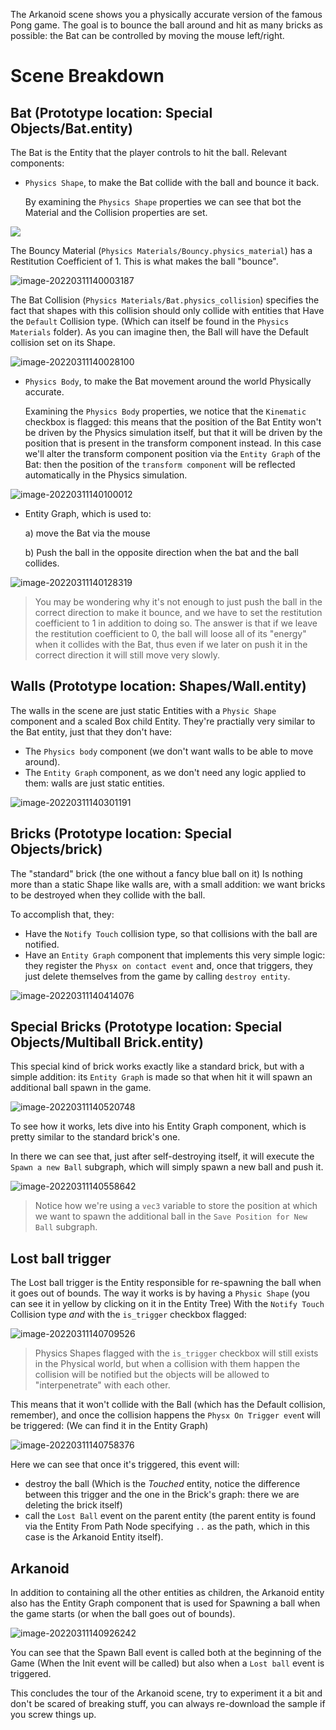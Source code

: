 The Arkanoid scene shows you a physically accurate version of the famous Pong game.
The goal is to bounce the ball around and hit as many bricks as possible: the Bat can be controlled by moving the mouse left/right.

# **Scene Breakdown**

## **Bat** (Prototype location: Special Objects/Bat.entity)

The Bat is the Entity that the player controls to hit the ball.
Relevant components:

- `Physics Shape`, to make the Bat collide with the ball and bounce it back.

  By examining the `Physics Shape` properties we can see that bot the Material and the Collision properties are set.

![](https://www.dropbox.com/s/mqprbsna9v3jlh3/image-20220311135902320.png?dl=1)

The Bouncy Material (`Physics Materials/Bouncy.physics_material`) has a Restitution Coefficient of 1. This is what makes the ball "bounce".

![image-20220311140003187](https://www.dropbox.com/s/5f93mvh8iaq828v/image-20220311140003187.png?dl=1)

The Bat Collision (`Physics Materials/Bat.physics_collision`) specifies the fact that shapes with this collision should only collide with entities that Have the `Default` Collision type. (Which can itself be found in the `Physics Materials` folder).
As you can imagine then, the Ball will have the Default collision set on its Shape.

![image-20220311140028100](https://www.dropbox.com/s/ow0v79qrk1hstvu/image-20220311140028100.png?dl=1)



- `Physics Body`, to make the Bat movement around the world Physically accurate.

  Examining the `Physics Body` properties, we notice that the `Kinematic` checkbox is flagged: this means that the position of the Bat Entity won't be driven by the Physics simulation itself, but that it will be driven by the position that is present in the transform component instead. In this case we'll alter the transform component position via the `Entity Graph` of the Bat: then the position of the `transform component` will be reflected automatically in the Physics simulation.

![image-20220311140100012](https://www.dropbox.com/s/twwcnz91jlrkv54/image-20220311140100012.png?dl=1)

- Entity Graph, which is used to:

  a) move the Bat via the mouse

  b) Push the ball in the opposite direction when the bat and the ball collides.

![image-20220311140128319](https://www.dropbox.com/s/oj6tsxdiua3wbb0/image-20220311140128319.png?dl=1)



> You may be wondering why it's not enough to just push the ball in the correct direction to make it bounce, and we have to set the restitution coefficient to 1 in addition to doing so.
> The answer is that if we leave the restitution coefficient to 0, the ball will loose all of its "energy" when it collides with the Bat, thus even if we later on push it in the correct direction it will still move very slowly.



## **Walls** (Prototype location: Shapes/Wall.entity)

The walls in the scene are just static Entities with a `Physic Shape` component and a scaled Box child Entity.
They're practially very similar to the Bat entity, just that they don't have:

- The `Physics body` component (we don't want walls to be able to move around).
- The `Entity Graph` component, as we don't need any logic applied to them: walls are just static entities.

![image-20220311140301191](https://www.dropbox.com/s/gycvtqu2vq4l1bo/image-20220311140301191.png?dl=1)



## **Bricks** (Prototype location: Special Objects/brick)

The "standard" brick (the one without a fancy blue ball on it) Is nothing more than a static Shape like walls are, with a small addition: we want bricks to be destroyed when they collide with the ball.

To accomplish that, they:

- Have the `Notify Touch` collision type, so that collisions with the ball are notified.
- Have an `Entity Graph` component that implements this very simple logic: they register the `Physx on contact event` and, once that triggers, they just delete themselves from the game by calling `destroy entity`.

![image-20220311140414076](https://www.dropbox.com/s/9v4veqzlx8qyxd5/image-20220311140414076.png?dl=1)



## **Special Bricks** (Prototype location: Special Objects/Multiball Brick.entity)

This special kind of brick works exactly like a standard brick, but with a simple addition: its `Entity Graph` is made so that when hit it will spawn an additional ball spawn in the game.

![image-20220311140520748](https://www.dropbox.com/s/c7gdhs5dtdzvhmh/image-20220311140520748.png?dl=1)

To see how it works, lets dive into his Entity Graph component, which is pretty similar to the standard brick's one.

In there we can see that, just after self-destroying itself, it will execute the `Spawn a new Ball` subgraph, which will simply spawn a new ball and push it.

![image-20220311140558642](https://www.dropbox.com/s/uchnbo0baqzljw6/image-20220311140558642.png?dl=1)



> Notice how we're using a `vec3` variable to store the position at which we want to spawn the additional ball in the `Save Position for New Ball` subgraph.



## **Lost ball trigger**

The Lost ball trigger is the Entity responsible for re-spawning the ball when it goes out of bounds.
The way it works is by having a `Physic Shape`  (you can see it in yellow by clicking on it in the Entity Tree) With the `Notify Touch` Collision type *and* with the `is_trigger` checkbox flagged:

![image-20220311140709526](https://www.dropbox.com/s/x3hzrnufansths4/image-20220311140709526.png?dl=1)



> Physics Shapes flagged with the `is_trigger` checkbox will still exists in the Physical world, but when a collision with them happen the collision will be notified but the objects will be allowed to "interpenetrate" with each other.

This means that it won't collide with the Ball (which has the Default collision, remember), and once the collision happens the `Physx On Trigger even`t will be triggered: (We can find it in the Entity Graph)

![image-20220311140758376](https://www.dropbox.com/s/vodlc8pohlz9xus/image-20220311140758376.png?dl=1)

Here we can see that once it's triggered, this event will:

- destroy the ball (Which is the _Touched_ entity, notice the difference between this trigger and the one in the Brick's graph: there we are deleting the brick itself)
- call the `Lost Ball` event on the parent entity (the parent entity is found via the Entity From Path Node specifying `..` as the path, which in this case is the Arkanoid Entity itself).

## **Arkanoid**

In addition to containing all the other entities as children, the Arkanoid entity also has the Entity Graph component that is used for Spawning a ball when the game starts (or when the ball goes out of bounds).

![image-20220311140926242](https://www.dropbox.com/s/0veudm4fv1zqoun/image-20220311140926242.png?dl=1)

You can see that the Spawn Ball event is called both at the beginning of the Game (When the Init event will be called) but also when a `Lost ball` event is triggered.

This concludes the tour of the Arkanoid scene, try to experiment it a bit and don't be scared of breaking stuff, you can always re-download the sample if you screw things up.